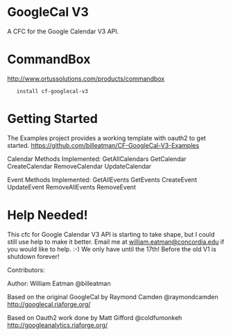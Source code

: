 # GoogleCal V3 #

A CFC for the Google Calendar V3 API. 

# CommandBox #

http://www.ortussolutions.com/products/commandbox

```
   install cf-googlecal-v3
```

# Getting Started #

The Examples project provides a working template with oauth2 to get started.
https://github.com/billeatman/CF-GoogleCal-V3-Examples

Calendar Methods Implemented:
   GetAllCalendars
   GetCalendar
   CreateCalendar
   RemoveCalendar
   UpdateCalendar

Event Methods Implemented:
   GetAllEvents
   GetEvents
   CreateEvent
   UpdateEvent
   RemoveAllEvents
   RemoveEvent

# Help Needed! #
This cfc for Google Calendar V3 API is starting to take shape, but I could still use help to make it better.  Email me at william.eatman@concordia.edu if you would like to help. :-)  We only have until the 17th!  Before the old V1 is shutdown forever!

Contributors:

Author: William Eatman @billeatman
   
Based on the original GoogleCal by Raymond Camden @raymondcamden
http://googlecal.riaforge.org/

Based on Oauth2 work done by Matt Gifford @coldfumonkeh
http://googleanalytics.riaforge.org/

